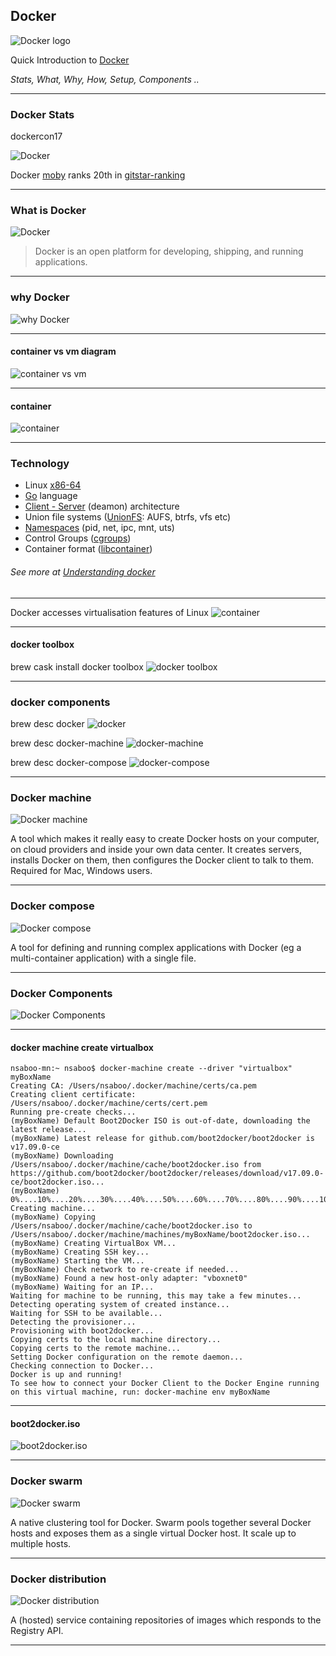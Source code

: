 ## Docker
![Docker logo](https://raw.github.com/nsaboo/intro-docker/gh-pages/img/docker_logo.png)

Quick Introduction to [Docker](https://www.docker.com/)


*Stats, What, Why, How, Setup, Components ..*

---

### Docker Stats
dockercon17

![Docker](https://raw.github.com/nsaboo/intro-docker/gh-pages/img/dockercon_2017.png)

Docker [moby](https://github.com/moby/moby) ranks 20th in [gitstar-ranking](https://gitstar-ranking.com/repositories)

---

### What is Docker
![Docker](https://raw.github.com/nsaboo/intro-docker/gh-pages/img/docker.jpg)

> Docker is an open platform for developing, shipping, and running applications.

---

### why Docker
![why Docker](https://raw.github.com/nsaboo/intro-docker/gh-pages/img/why_docker.png)

---

#### container vs vm diagram
![container vs vm](https://raw.github.com/nsaboo/intro-docker/gh-pages/img/container_vs_vm.jpg)

---

#### container
![container](https://raw.github.com/nsaboo/intro-docker/gh-pages/img/docker_container_analogy.jpg)

---

### Technology

 - Linux [x86-64](https://www.wikiwand.com/en/X86-64)
 - [Go](https://golang.org/) language
 - [Client - Server](https://www.wikiwand.com/en/Client%E2%80%93server_model) (deamon) architecture
 - Union file systems ([UnionFS](https://www.wikiwand.com/en/UnionFS): AUFS, btrfs, vfs etc)
 - [Namespaces](https://en.wikipedia.org/wiki/Cgroups#NAMESPACE-ISOLATION) (pid, net, ipc, mnt, uts)
 - Control Groups ([cgroups](https://www.wikiwand.com/en/Cgroups))
 - Container format ([libcontainer](https://github.com/opencontainers/runc/tree/master/libcontainer "Libcontainer provides a native Go implementation for creating containers with namespaces, cgroups, capabilities, and filesystem access controls. It allows you to manage the lifecycle of the container performing additional operations after the container is created."))

###### See more at [Understanding docker](https://docs.docker.com/engine/understanding-docker/)

---

Docker accesses virtualisation features of Linux
![container](https://raw.github.com/nsaboo/intro-docker/gh-pages/img/docker_with_linux.png)

---

#### docker toolbox
brew cask install docker toolbox
![docker toolbox](https://raw.github.com/nsaboo/intro-docker/gh-pages/img/brew_cask_install_docker_toolbox.png)

---
### docker components
brew desc docker
![docker](https://raw.github.com/nsaboo/intro-docker/gh-pages/img/brew_desc_docker.png)

brew desc docker-machine
![docker-machine](https://raw.github.com/nsaboo/intro-docker/gh-pages/img/brew_desc_docker_machine.png)

brew desc docker-compose
![docker-compose](https://raw.github.com/nsaboo/intro-docker/gh-pages/img/brew_desc_docker_compose.png)

---

### Docker machine

![Docker machine](https://raw.github.com/nsaboo/intro-docker/gh-pages/img/docker_machine.png)

A tool which makes it really easy to create Docker hosts on your computer,
on cloud providers and inside your own data center.
It creates servers, installs Docker on them, then configures the Docker client to talk to them.
Required for Mac, Windows users.

---

### Docker compose

![Docker compose](https://raw.github.com/nsaboo/intro-docker/gh-pages/img/docker_compose.png)

A tool for defining and running complex applications with Docker
(eg a multi-container application) with a single file.

---

### Docker Components
![Docker Components](https://raw.github.com/nsaboo/intro-docker/gh-pages/img/docker_components.png)

---

#### docker machine create virtualbox
<!-- ![virtualbox](https://raw.github.com/nsaboo/intro-docker/gh-pages/img/docker_machine_create_virtualbox.png) -->

```
nsaboo-mn:~ nsaboo$ docker-machine create --driver "virtualbox" myBoxName
Creating CA: /Users/nsaboo/.docker/machine/certs/ca.pem
Creating client certificate: /Users/nsaboo/.docker/machine/certs/cert.pem
Running pre-create checks...
(myBoxName) Default Boot2Docker ISO is out-of-date, downloading the latest release...
(myBoxName) Latest release for github.com/boot2docker/boot2docker is v17.09.0-ce
(myBoxName) Downloading /Users/nsaboo/.docker/machine/cache/boot2docker.iso from https://github.com/boot2docker/boot2docker/releases/download/v17.09.0-ce/boot2docker.iso...
(myBoxName) 0%....10%....20%....30%....40%....50%....60%....70%....80%....90%....100%
Creating machine...
(myBoxName) Copying /Users/nsaboo/.docker/machine/cache/boot2docker.iso to /Users/nsaboo/.docker/machine/machines/myBoxName/boot2docker.iso...
(myBoxName) Creating VirtualBox VM...
(myBoxName) Creating SSH key...
(myBoxName) Starting the VM...
(myBoxName) Check network to re-create if needed...
(myBoxName) Found a new host-only adapter: "vboxnet0"
(myBoxName) Waiting for an IP...
Waiting for machine to be running, this may take a few minutes...
Detecting operating system of created instance...
Waiting for SSH to be available...
Detecting the provisioner...
Provisioning with boot2docker...
Copying certs to the local machine directory...
Copying certs to the remote machine...
Setting Docker configuration on the remote daemon...
Checking connection to Docker...
Docker is up and running!
To see how to connect your Docker Client to the Docker Engine running on this virtual machine, run: docker-machine env myBoxName
```

---

#### boot2docker.iso
![boot2docker.iso](https://raw.github.com/nsaboo/intro-docker/gh-pages/img/boot2docker_iso.png)

---

### Docker swarm

![Docker swarm](https://raw.github.com/nsaboo/intro-docker/gh-pages/img/docker_swarm.png)

A native clustering tool for Docker. Swarm pools together several Docker
hosts and exposes them as a single virtual Docker host. It scale up to multiple hosts.

---

### Docker distribution

![Docker distribution](https://raw.github.com/nsaboo/intro-docker/gh-pages/img/docker_distribution.png)

A (hosted) service containing repositories of images which responds to the Registry API.

---
